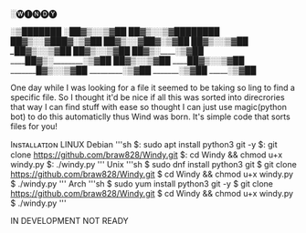 

░🅦🅘🅝🅓🅨

       
_░▒███████
░██▓▒░░▒▓██
██▓▒░__░▒▓██___██████
██▓▒░____░▓███▓__░▒▓██
██▓▒░___░▓██▓_____░▒▓██
██▓▒░_______________░▒▓██
_██▓▒░______________░▒▓██
__██▓▒░____________░▒▓██
___██▓▒░__________░▒▓██
____██▓▒░________░▒▓██
_____██▓▒░_____░▒▓██
______██▓▒░__░▒▓██
_______█▓▒░░▒▓██
_________░▒▓██
_______░▒▓██
_____░▒▓██



One day while I was looking for a file it seemed to be taking so ling to find a specific file. So I thought
it'd be nice if all this was sorted into direcrories that way I can find stuff with ease so thought I can just 
use magic(python bot) to do this automaticlly thus Wind was born. It's simple code that sorts files for you!


Iɴsᴛᴀʟʟᴀᴛɪᴏɴ
LINUX
  Debian
    '''sh
    $: sudo apt install python3 git -y
    $: git clone https://github.com/braw828/Windy.git
    $: cd Windy && chmod u+x windy.py 
    $: ./windy.py
    '''
   Unix
    '''sh
    $ sudo dnf install python3 git
    $ git clone https://github.com/braw828/Windy.git
    $ cd Windy && chmod u+x windy.py 
    $ ./windy.py
    '''
   Arch
    '''sh
    $ sudo yum install python3 git -y
    $ git clone https://github.com/braw828/Windy.git
    $ cd Windy && chmod u+x windy.py 
    $ ./windy.py
    '''

IN DEVELOPMENT NOT READY

